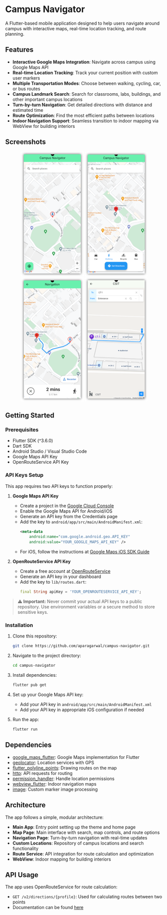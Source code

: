 # Campus Navigator

A Flutter-based mobile application designed to help users navigate around campus with interactive maps, real-time location tracking, and route planning.

## Features

- **Interactive Google Maps Integration**: Navigate across campus using Google Maps API
- **Real-time Location Tracking**: Track your current position with custom user markers
- **Multiple Transportation Modes**: Choose between walking, cycling, car, or bus routes
- **Campus Landmark Search**: Search for classrooms, labs, buildings, and other important campus locations
- **Turn-by-turn Navigation**: Get detailed directions with distance and estimated time
- **Route Optimization**: Find the most efficient paths between locations
- **Indoor Navigation Support**: Seamless transition to indoor mapping via WebView for building interiors

## Screenshots

<p align="center">
  <img src="screenshots/Picture1.png" width="200" alt="Main Map Interface">
  <img src="screenshots/Picture2.png" width="200" alt="Search Functionality">
  <img src="screenshots/Picture3.png" width="200" alt="Navigation View">
  <img src="screenshots/Picture4.png" width="200" alt="Route Planning">
</p>

## Getting Started

### Prerequisites

- Flutter SDK (^3.6.0)
- Dart SDK
- Android Studio / Visual Studio Code
- Google Maps API Key
- OpenRouteService API Key

### API Keys Setup

This app requires two API keys to function properly:

1. **Google Maps API Key**
   - Create a project in the [Google Cloud Console](https://console.cloud.google.com/)
   - Enable the Google Maps API for Android/iOS
   - Generate an API key from the Credentials page
   - Add the key to `android/app/src/main/AndroidManifest.xml`:
     ```xml
     <meta-data
         android:name="com.google.android.geo.API_KEY"
         android:value="YOUR_GOOGLE_MAPS_API_KEY" />
     ```
   - For iOS, follow the instructions at [Google Maps iOS SDK Guide](https://developers.google.com/maps/documentation/ios-sdk/get-api-key)

2. **OpenRouteService API Key**
   - Create a free account at [OpenRouteService](https://openrouteservice.org/)
   - Generate an API key in your dashboard
   - Add the key to `lib/routes.dart`:
     ```dart
     final String apiKey = 'YOUR_OPENROUTESERVICE_API_KEY';
     ```

> **⚠️ Important:** Never commit your actual API keys to a public repository. Use environment variables or a secure method to store sensitive keys.

### Installation

1. Clone this repository:
   ```bash
   git clone https://github.com/aparagarwal/campus-navigator.git
   ```

2. Navigate to the project directory:
   ```bash
   cd campus-navigator
   ```

3. Install dependencies:
   ```bash
   flutter pub get
   ```

4. Set up your Google Maps API key:
   - Add your API key in `android/app/src/main/AndroidManifest.xml`
   - Add your API key in appropriate iOS configuration if needed

5. Run the app:
   ```bash
   flutter run
   ```

## Dependencies

- [google_maps_flutter](https://pub.dev/packages/google_maps_flutter): Google Maps implementation for Flutter
- [geolocator](https://pub.dev/packages/geolocator): Location services with GPS
- [flutter_polyline_points](https://pub.dev/packages/flutter_polyline_points): Drawing routes on the map
- [http](https://pub.dev/packages/http): API requests for routing
- [permission_handler](https://pub.dev/packages/permission_handler): Handle location permissions
- [webview_flutter](https://pub.dev/packages/webview_flutter): Indoor navigation maps
- [image](https://pub.dev/packages/image): Custom marker image processing

## Architecture

The app follows a simple, modular architecture:

- **Main App**: Entry point setting up the theme and home page
- **Map Page**: Main interface with search, map controls, and route options
- **Navigation Page**: Turn-by-turn navigation with real-time updates
- **Custom Locations**: Repository of campus locations and search functionality
- **Route Service**: API integration for route calculation and optimization
- **WebView**: Indoor mapping for building interiors

## API Usage

The app uses OpenRouteService for route calculation:
- `GET /v2/directions/{profile}`: Used for calculating routes between two points
- Documentation can be found [here](https://openrouteservice.org/dev/#/api-docs)
